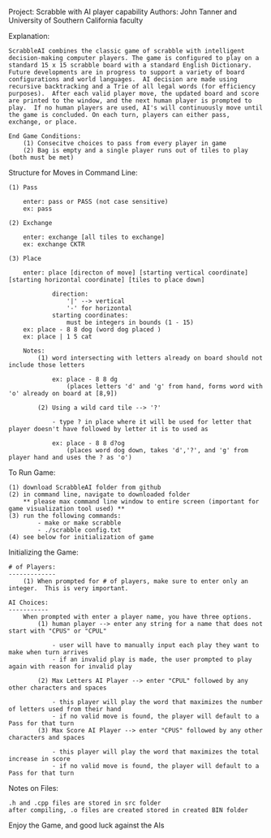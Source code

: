 Project: Scrabble with AI player capability
Authors: John Tanner and University of Southern California faculty

Explanation:

    ScrabbleAI combines the classic game of scrabble with intelligent decision-making computer players. The game is configured to play on a standard 15 x 15 scrabble board with a standard English Dictionary.  Future developments are in progress to support a variety of board configurations and world languages.  AI decision are made using recursive backtracking and a Trie of all legal words (for efficiency purposes).  After each valid player move, the updated board and score are printed to the window, and the next human player is prompted to play.  If no human players are used, AI's will continuously move until the game is concluded. On each turn, players can either pass, exchange, or place.
    
    End Game Conditions:
        (1) Consecitve choices to pass from every player in game
        (2) Bag is empty and a single player runs out of tiles to play (both must be met)
        

Structure for Moves in Command Line:

    (1) Pass
    
        enter: pass or PASS (not case sensitive)
        ex: pass
    
    (2) Exchange
    
        enter: exchange [all tiles to exchange] 
        ex: exchange CKTR
        
    (3) Place 
    
        enter: place [directon of move] [starting vertical coordinate] [starting horizontal coordinate] [tiles to place down]
        
                direction: 
                    '|' --> vertical
                    '-' for horizontal
                starting coordinates:
                    must be integers in bounds (1 - 15)
        ex: place - 8 8 dog (word dog placed )
        ex: place | 1 5 cat
         
        Notes: 
            (1) word intersecting with letters already on board should not include those letters
            
                ex: place - 8 8 dg
                    (places letters 'd' and 'g' from hand, forms word with 'o' already on board at [8,9])
                    
            (2) Using a wild card tile --> '?'
            
                - type ? in place where it will be used for letter that player doesn't have followed by letter it is to used as 

                ex: place - 8 8 d?og
                    (places word dog down, takes 'd','?', and 'g' from player hand and uses the ? as 'o')


To Run Game:

    (1) download ScrabbleAI folder from github
    (2) in command line, navigate to downloaded folder
        ** please max command line window to entire screen (important for game visualization tool used) **
    (3) run the following commands:
            - make or make scrabble
            - ./scrabble config.txt
    (4) see below for initialization of game

Initializing the Game:

    # of Players:
    -------------
		(1) When prompted for # of players, make sure to enter only an integer.  This is very important.
        
    AI Choices:
    -----------
		When prompted with enter a player name, you have three options.
			(1) human player --> enter any string for a name that does not start with "CPUS" or "CPUL" 
            
				- user will have to manually input each play they want to make when turn arrives
				- if an invalid play is made, the user prompted to play again with reason for invalid play
                
			(2) Max Letters AI Player --> enter "CPUL" followed by any other characters and spaces 
            
				- this player will play the word that maximizes the number of letters used from their hand
				- if no valid move is found, the player will default to a Pass for that turn
			(3) Max Score AI Player --> enter "CPUS" followed by any other characters and spaces 
            
				- this player will play the word that maximizes the total increase in score
				- if no valid move is found, the player will default to a Pass for that turn

Notes on Files:

	.h and .cpp files are stored in src folder
	after compiling, .o files are created stored in created BIN folder

Enjoy the Game, and good luck against the AIs
